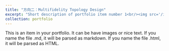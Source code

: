 ```yaml
---
title: "方向二：Multifidelity Topology Design"
excerpt: "Short description of portfolio item number 1<br/><img src='/images/MFTD/TopResult_11.gif'>"
collection: portfolio
---
```


This is an item in your portfolio. It can be have images or nice text. If you name the file .md, it will be parsed as markdown. If you name the file .html, it will be parsed as HTML. 
